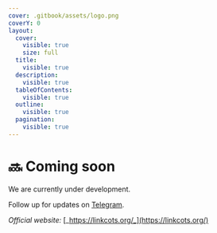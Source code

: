 ```yaml
---
cover: .gitbook/assets/logo.png
coverY: 0
layout:
  cover:
    visible: true
    size: full
  title:
    visible: true
  description:
    visible: true
  tableOfContents:
    visible: true
  outline:
    visible: true
  pagination:
    visible: true
---
```


# 🔜 Coming soon

We are currently under development.

Follow up for updates on [Telegram](https://t.me/linkcots\_org/).



_Official website:_ [_https://linkcots.org/_](https://linkcots.org/)
